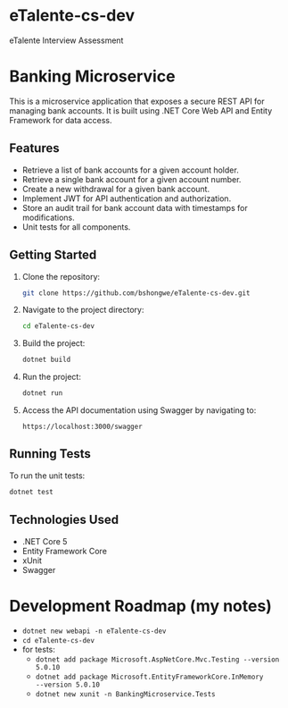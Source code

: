# eTalente-cs-dev
eTalente Interview Assessment

# Banking Microservice

This is a microservice application that exposes a secure REST API for managing bank accounts. It is built using .NET Core Web API and Entity Framework for data access.

## Features

- Retrieve a list of bank accounts for a given account holder.
- Retrieve a single bank account for a given account number.
- Create a new withdrawal for a given bank account.
- Implement JWT for API authentication and authorization.
- Store an audit trail for bank account data with timestamps for modifications.
- Unit tests for all components.

## Getting Started

1. Clone the repository:

    ```bash
    git clone https://github.com/bshongwe/eTalente-cs-dev.git 
    ```

2. Navigate to the project directory:

    ```bash
    cd eTalente-cs-dev
    ```

3. Build the project:

    ```bash
    dotnet build
    ```

4. Run the project:

    ```bash
    dotnet run
    ```

5. Access the API documentation using Swagger by navigating to:

    ```
    https://localhost:3000/swagger
    ```

## Running Tests

To run the unit tests:

```bash
dotnet test
```

## Technologies Used

- .NET Core 5
- Entity Framework Core
- xUnit
- Swagger


# Development Roadmap (my notes)
-   <code>dotnet new webapi -n eTalente-cs-dev</code>
-   <code>cd eTalente-cs-dev</code>
-   for tests:
    -   <code>dotnet add package Microsoft.AspNetCore.Mvc.Testing --version 5.0.10</code>
    -   <code>dotnet add package Microsoft.EntityFrameworkCore.InMemory --version 5.0.10</code>
    -   <code>dotnet new xunit -n BankingMicroservice.Tests</code>



